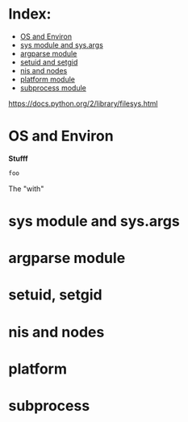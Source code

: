 # Index:
* [OS and Environ](#os-and-environ)
* [sys module and sys.args](#sys-module-and-sys-args)
* [argparse module](#argparse-module)
* [setuid and setgid](#setuid-and-setgid)
* [nis and nodes](#nis-and-nodes)
* [platform module](#platform-module)
* [subprocess module](#subprocess-module)
  
  
https://docs.python.org/2/library/filesys.html  
  
# OS and Environ
**Stufff**
```python
foo
```
The "with"
# sys module and sys.args
# argparse module
# setuid, setgid
# nis and nodes
# platform
# subprocess

